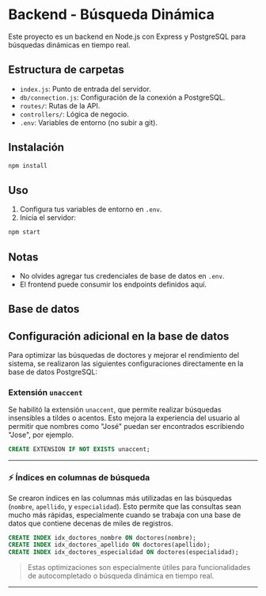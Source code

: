 # Backend - Búsqueda Dinámica

Este proyecto es un backend en Node.js con Express y PostgreSQL para búsquedas dinámicas en tiempo real.

## Estructura de carpetas

- `index.js`: Punto de entrada del servidor.
- `db/connection.js`: Configuración de la conexión a PostgreSQL.
- `routes/`: Rutas de la API.
- `controllers/`: Lógica de negocio.
- `.env`: Variables de entorno (no subir a git).

## Instalación

```bash
npm install
```

## Uso

1. Configura tus variables de entorno en `.env`.
2. Inicia el servidor:

```bash
npm start
```

## Notas

- No olvides agregar tus credenciales de base de datos en `.env`.
- El frontend puede consumir los endpoints definidos aquí.


## Base de datos

##  Configuración adicional en la base de datos

Para optimizar las búsquedas de doctores y mejorar el rendimiento del sistema, se realizaron las siguientes configuraciones directamente en la base de datos PostgreSQL:

###  Extensión `unaccent`

Se habilitó la extensión `unaccent`, que permite realizar búsquedas insensibles a tildes o acentos. Esto mejora la experiencia del usuario al permitir que nombres como "José" puedan ser encontrados escribiendo "Jose", por ejemplo.

```sql
CREATE EXTENSION IF NOT EXISTS unaccent;
```

---

### ⚡ Índices en columnas de búsqueda

Se crearon índices en las columnas más utilizadas en las búsquedas (`nombre`, `apellido`, y `especialidad`). Esto permite que las consultas sean mucho más rápidas, especialmente cuando se trabaja con una base de datos que contiene decenas de miles de registros.

```sql
CREATE INDEX idx_doctores_nombre ON doctores(nombre);
CREATE INDEX idx_doctores_apellido ON doctores(apellido);
CREATE INDEX idx_doctores_especialidad ON doctores(especialidad);
```

> Estas optimizaciones son especialmente útiles para funcionalidades de autocompletado o búsqueda dinámica en tiempo real.

---
